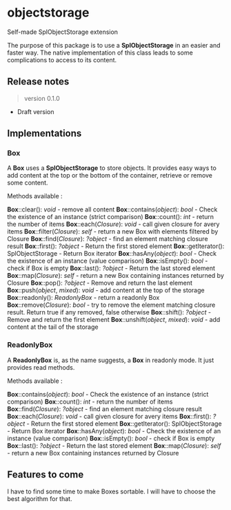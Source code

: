 # objectstorage
Self-made SplObjectStorage extension

The purpose of this package is to use a **SplObjectStorage** in an easier and faster way.
The native implementation of this class leads to some complications to access to its content.

## Release notes

> version 0.1.0

- Draft version

## Implementations

### Box

A **Box** uses a **SplObjectStorage** to store objects.
It provides easy ways to add content at the top or the bottom of the container, retrieve or remove some content.

Methods available :

**Box**::clear(): *void*                    - remove all content
**Box**::contains(*object*): *bool*         - Check the existence of an instance (strict comparison)
**Box**::count(): *int*                     - return the number of items
**Box**::each(*Closure*): *void*            - call given closure for avery items
**Box**::filter(*Closure*): *self*          - return a new Box with elements filtered by Closure
**Box**::find(*Closure*): *?object*         - find an element matching closure result
**Box**::first(): *?object*                 - Return the first stored element
**Box**::getIterator(): SplObjectStorage    - Return Box iterator
**Box**::hasAny(*object*): *bool*           - Check the existence of an instance (value comparison)
**Box**::isEmpty(): *bool*                  - check if Box is empty
**Box**::last(): *?object*                  - Return the last stored element
**Box**::map(*Closure*): *self*             - return a new Box containing instances returned by Closure
**Box**::pop(): *?object*                   - Remove and return the last element
**Box**::push(*object*, *mixed*): *void*    - add content at the top of the storage
**Box**::readonly(): *ReadonlyBox*          - return a readonly Box
**Box**::remove(*Closure*): *bool*          - try to remove the element matching closure result. Return true if any removed, false otherwise
**Box**::shift(): *?object*                 - Remove and return the first element
**Box**::unshift(*object*, *mixed*): *void* - add content at the tail of the storage

### ReadonlyBox

A **ReadonlyBox** is, as the name suggests, a **Box** in readonly mode. It just provides read methods.

Methods available :

**Box**::contains(*object*): *bool*         - Check the existence of an instance (strict comparison)
**Box**::count(): *int*                     - return the number of items
**Box**::find(*Closure*): *?object*         - find an element matching closure result
**Box**::each(*Closure*): *void*            - call given closure for avery items
**Box**::first(): *?object*                 - Return the first stored element
**Box**::getIterator(): SplObjectStorage    - Return Box iterator
**Box**::hasAny(*object*): *bool*           - Check the existence of an instance (value comparison)
**Box**::isEmpty(): *bool*                  - check if Box is empty
**Box**::last(): *?object*                  - Return the last stored element
**Box**::map(*Closure*): *self*             - return a new Box containing instances returned by Closure


## Features to come

I have to find some time to make Boxes sortable.
I will have to choose the best algorithm for that.
